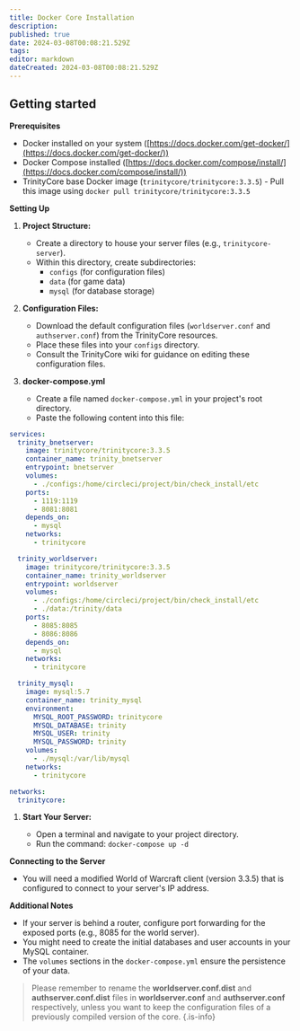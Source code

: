 ```yaml
---
title: Docker Core Installation
description: 
published: true
date: 2024-03-08T00:08:21.529Z
tags: 
editor: markdown
dateCreated: 2024-03-08T00:08:21.529Z
---
```


## Getting started

**Prerequisites**

-   Docker installed on your system ([https://docs.docker.com/get-docker/](https://docs.docker.com/get-docker/))
-   Docker Compose installed ([https://docs.docker.com/compose/install/](https://docs.docker.com/compose/install/))
-   TrinityCore base Docker image (`trinitycore/trinitycore:3.3.5`) - Pull this image using  `docker pull trinitycore/trinitycore:3.3.5`

**Setting Up**

1.  **Project Structure:**
    
    -   Create a directory to house your server files (e.g.,  `trinitycore-server`).
    -   Within this directory, create subdirectories:
        -   `configs`  (for configuration files)
        -   `data`  (for game data)
        -   `mysql`  (for database storage)
2.  **Configuration Files:**
    
    -   Download the default configuration files (`worldserver.conf`  and  `authserver.conf`) from the TrinityCore resources.
    -   Place these files into your  `configs`  directory.
    -   Consult the TrinityCore wiki for guidance on editing these configuration files.
3.  **docker-compose.yml**
    
    -   Create a file named  `docker-compose.yml`  in your project's root directory.
    -   Paste the following content into this file:
```yaml
services: 
  trinity_bnetserver:
    image: trinitycore/trinitycore:3.3.5
    container_name: trinity_bnetserver
    entrypoint: bnetserver
    volumes:
      - ./configs:/home/circleci/project/bin/check_install/etc
    ports:
      - 1119:1119 
      - 8081:8081 
    depends_on:
      - mysql
    networks:
      - trinitycore

  trinity_worldserver:
    image: trinitycore/trinitycore:3.3.5
    container_name: trinity_worldserver
    entrypoint: worldserver
    volumes:
      - ./configs:/home/circleci/project/bin/check_install/etc
      - ./data:/trinity/data
    ports:
      - 8085:8085 
      - 8086:8086 
    depends_on:
      - mysql
    networks:
      - trinitycore

  trinity_mysql:
    image: mysql:5.7
    container_name: trinity_mysql
    environment: 
      MYSQL_ROOT_PASSWORD: trinitycore
      MYSQL_DATABASE: trinity
      MYSQL_USER: trinity
      MYSQL_PASSWORD: trinity
    volumes:
      - ./mysql:/var/lib/mysql
    networks:
      - trinitycore

networks:
  trinitycore:
```

1.  **Start Your Server:**
    
    -   Open a terminal and navigate to your project directory.
    -   Run the command:  `docker-compose up -d`

**Connecting to the Server**

-   You will need a modified World of Warcraft client (version 3.3.5) that is configured to connect to your server's IP address.

**Additional Notes**

-   If your server is behind a router, configure port forwarding for the exposed ports (e.g., 8085 for the world server).
-   You might need to create the initial databases and user accounts in your MySQL container.
-   The  `volumes`  sections in the  `docker-compose.yml`  ensure the persistence of your data.

> Please remember to rename the **worldserver.conf.dist** and **authserver.conf.dist** files in **worldserver.conf** and **authserver.conf** respectively, unless you want to keep the configuration files of a previously compiled version of the core.
{.is-info}

